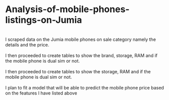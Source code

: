 # Analysis-of-mobile-phones-listings-on-Jumia
<br>I scraped data on the Jumia mobile phones on sale category namely the details and the price.<br/>
<br>I then proceeded to create tables to show the brand, storage, RAM and if the mobile phone is dual sim or not.<br/>
<br>I then proceeded to create tables to show the storage, RAM and if the mobile phone is dual sim or not.<br/>
<br>I plan to fit a model that will be able to predict the mobile phone price based on the features I have listed above<br/>
